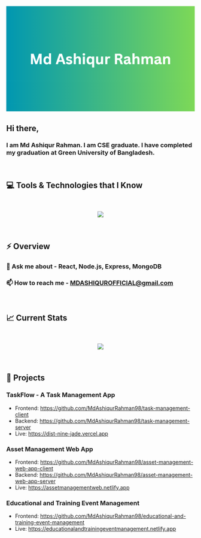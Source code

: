 <img src="https://raw.githubusercontent.com/MdAshiqurRahman98/MdAshiqurRahman98/main/images/Cover%20photo.png" />

## Hi there,

### I am Md Ashiqur Rahman. I am CSE graduate. I have completed my graduation at Green University of Bangladesh.
<br>

## :computer: Tools & Technologies that I Know

<br>
<p align="center">
  <a href="https://skillicons.dev">
    <img src="https://skillicons.dev/icons?i=js,react,tailwind,html,css,firebase,nodejs,express,mongodb,git,figma,vscode,netlify,vercel,java&perline=5" />
  </a>
</p><br>

## ⚡ Overview

<!-- ### 🌱 I’m exploring - Next.js  -->
### 💬 Ask me about - React, Node.js, Express, MongoDB 
### 📫 How to reach me - MDASHIQUROFFICIAL@gmail.com
<br>

## :chart_with_upwards_trend: Current Stats

<br>
<p align="center">
  <img width="60%" src="https://github-readme-streak-stats.herokuapp.com?user=MdAshiqurRahman98&theme=soft-green&hide_border=true&background=0D1117&stroke=0D1117" />
</p><br>

## :book: Projects

### TaskFlow - A Task Management App

- Frontend: https://github.com/MdAshiqurRahman98/task-management-client
- Backend: https://github.com/MdAshiqurRahman98/task-management-server
- Live: https://dist-nine-jade.vercel.app

### Asset Management Web App

- Frontend: https://github.com/MdAshiqurRahman98/asset-management-web-app-client
- Backend: https://github.com/MdAshiqurRahman98/asset-management-web-app-server
- Live: https://assetmanagementweb.netlify.app

### Educational and Training Event Management

- Frontend: https://github.com/MdAshiqurRahman98/educational-and-training-event-management
- Live: https://educationalandtrainingeventmanagement.netlify.app
<br>